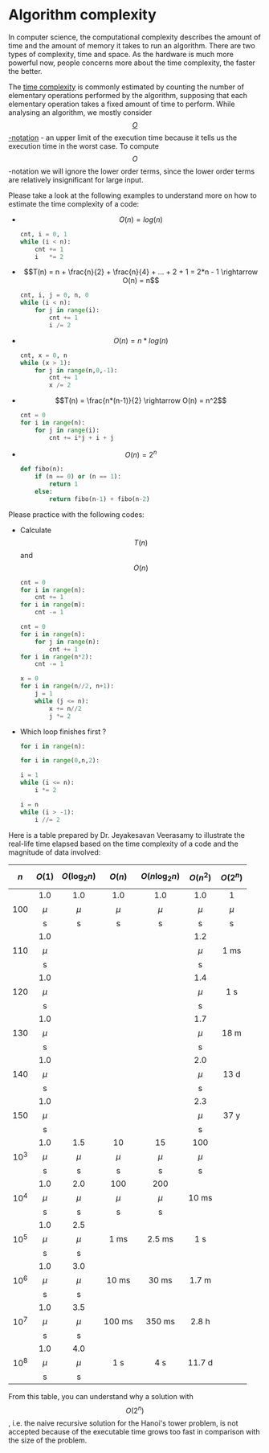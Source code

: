# Algorithm complexity
In computer science, the computational complexity describes the amount of time and the amount of memory it takes to run an algorithm. There are two types of complexity, time and space. As the hardware is much more powerful now, people concerns more about the time complexity, the faster the better. 

The [time complexity](https://en.wikipedia.org/wiki/Time_complexity) is commonly estimated by counting the number of elementary operations performed by the algorithm, supposing that each elementary operation takes a fixed amount of time to perform. While analysing an algorithm, we mostly consider [$$O$$-notation](https://en.wikipedia.org/wiki/Big_O_notation) - an upper limit of the execution time because it tells us the execution time in the worst case. To compute $$O$$-notation we will ignore the lower order terms, since the lower order terms are relatively insignificant for large input.

Please take a look at the following examples to understand more on how to estimate the time complexity of a code:
- $$O(n) = log(n)$$
  ```python
  cnt, i = 0, 1
  while (i < n):
      cnt += 1
      i   *= 2
  ```
- $$T(n) = n + \frac{n}{2} + \frac{n}{4} + ... + 2 + 1 = 2*n - 1 \rightarrow O(n) = n$$
  ```python
  cnt, i, j = 0, n, 0
  while (i < n):
      for j in range(i):
          cnt += 1
          i /= 2
  ```
- $$O(n) = n*log(n)$$
  ```python
  cnt, x = 0, n
  while (x > 1):
      for j in range(n,0,-1):
          cnt += 1
          x /= 2
  ```
- $$T(n) = \frac{n*(n-1)}{2} \rightarrow O(n) = n^2$$
  ```python
  cnt = 0
  for i in range(n):
      for j in range(i):
          cnt += i*j + i + j
  ```
- $$O(n) = 2^n$$
  ```python
  def fibo(n):
      if (n == 0) or (n == 1):
          return 1
      else:
          return fibo(n-1) + fibo(n-2) 
  ```
  
Please practice with the following codes:
- Calculate $$T(n)$$ and $$O(n)$$
  ```python
  cnt = 0
  for i in range(n):
      cnt += 1
  for i in range(m):
      cnt -= 1
  ```
  ```python
  cnt = 0
  for i in range(n):
      for j in range(n):
          cnt += 1
  for i in range(n*2):
      cnt -= 1
  ```
  ```python
  x = 0
  for i in range(n//2, n+1):
      j = 1
      while (j <= n):
          x += n//2
          j *= 2
  ```
- Which loop finishes first ?
  ```python
  for i in range(n):
  ```
  ```python
  for i in range(0,n,2):
  ```
  ```python
  i = 1
  while (i <= n):
      i *= 2
  ```
  ```python    
  i = n
  while (i > -1):
      i //= 2 
  ```    

Here is a table prepared by Dr. Jeyakesavan Veerasamy to illustrate the real-life time elapsed based on the time complexity of a code and the magnitude of data involved:

|  $$n$$     |  $$O(1)$$      |  $$O(\log_2 n)$$  |  $$O(n)$$      |  $$O(n \log_2 n)$$  |  $$O(n^2)$$    |  $$O(2^n)$$  |
|  :------:  |  :------:      |  :------:         |  :------:      |  :------:           |  :------:      |  :------:    | 
|  100       |  1.0 $$\mu$$s  |  1.0 $$\mu$$s     |  1.0 $$\mu$$s  |  1.0 $$\mu$$s       |  1.0 $$\mu$$s  |  1 $$\mu$$s  |
|  110       |  1.0 $$\mu$$s  |                   |                |                     |  1.2 $$\mu$$s  |  1 ms        |
|  120       |  1.0 $$\mu$$s  |                   |                |                     |  1.4 $$\mu$$s  |  1 s         |
|  130       |  1.0 $$\mu$$s  |                   |                |                     |  1.7 $$\mu$$s  |  18 m        |
|  140       |  1.0 $$\mu$$s  |                   |                |                     |  2.0 $$\mu$$s  |  13 d        |
|  150       |  1.0 $$\mu$$s  |                   |                |                     |  2.3 $$\mu$$s  |  37 y        |
|  $$10^3$$  |  1.0 $$\mu$$s  |  1.5 $$\mu$$s     |  10 $$\mu$$s   |  15 $$\mu$$s        |  100 $$\mu$$s  |              |
|  $$10^4$$  |  1.0 $$\mu$$s  |  2.0 $$\mu$$s     |  100 $$\mu$$s  |  200 $$\mu$$s       |  10 ms         |              |
|  $$10^5$$  |  1.0 $$\mu$$s  |  2.5 $$\mu$$s     |  1 ms          |  2.5 ms             |  1 s           |              |
|  $$10^6$$  |  1.0 $$\mu$$s  |  3.0 $$\mu$$s     |  10 ms         |  30 ms              |  1.7 m         |              |
|  $$10^7$$  |  1.0 $$\mu$$s  |  3.5 $$\mu$$s     |  100 ms        |  350 ms             |  2.8 h         |              |
|  $$10^8$$  |  1.0 $$\mu$$s  |  4.0 $$\mu$$s     |  1 s           |  4 s                |  11.7 d        |              |

From this table, you can understand why a solution with $$O(2^n)$$, i.e. the naive recursive solution for the Hanoi's tower problem, is not accepted because of the executable time grows too fast in comparison with the size of the problem. 
